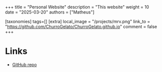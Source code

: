 +++
title = "Personal Website"
description = "This website"
weight = 10
date = "2025-03-20"
authors = ["Matheus"]

[taxonomies]
tags=[]
[extra]
local_image = "/projects/mrv.png"
link_to = "https://github.com/ChurroGelato/ChurroGelato.github.io"
comment = false
+++

# Links
- [GitHub repo](https://github.com/ChurroGelato/ChurroGelato.github.io)

